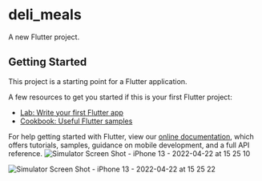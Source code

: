 # deli_meals

A new Flutter project.

## Getting Started

This project is a starting point for a Flutter application.

A few resources to get you started if this is your first Flutter project:

- [Lab: Write your first Flutter app](https://flutter.dev/docs/get-started/codelab)
- [Cookbook: Useful Flutter samples](https://flutter.dev/docs/cookbook)

For help getting started with Flutter, view our
[online documentation](https://flutter.dev/docs), which offers tutorials,
samples, guidance on mobile development, and a full API reference.
![Simulator Screen Shot - iPhone 13 - 2022-04-22 at 15 25 10](https://user-images.githubusercontent.com/70890269/164714099-d9dec434-7059-4d0d-bc43-192d53b82e44.png)

![Simulator Screen Shot - iPhone 13 - 2022-04-22 at 15 25 22](https://user-images.githubusercontent.com/70890269/164714136-d5477025-3b76-49a7-b383-adc2bfa5569c.png)

